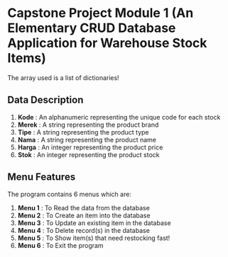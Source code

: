# Capstone Project Module 1 (An Elementary CRUD Database Application for Warehouse Stock Items)  
The array used is a list of dictionaries!


## Data Description
1. **Kode** : An alphanumeric representing the unique code for each stock
2. **Merek** : A string representing the product brand 
3. **Tipe** : A string representing the product type 
4. **Nama** : A string representing the product name
5. **Harga** : An integer representing the product price
6. **Stok** : An integer representing the product stock

## Menu Features
The program contains 6 menus which are:  
1. **Menu 1**  : To Read the data from the database  
2. **Menu 2**  : To Create an item into the database  
3. **Menu 3**  : To Update an existing item in the database  
4. **Menu 4**  : To Delete record(s) in the database  
5. **Menu 5**  : To Show item(s) that need restocking fast!  
6. **Menu 6**  : To Exit the program  
